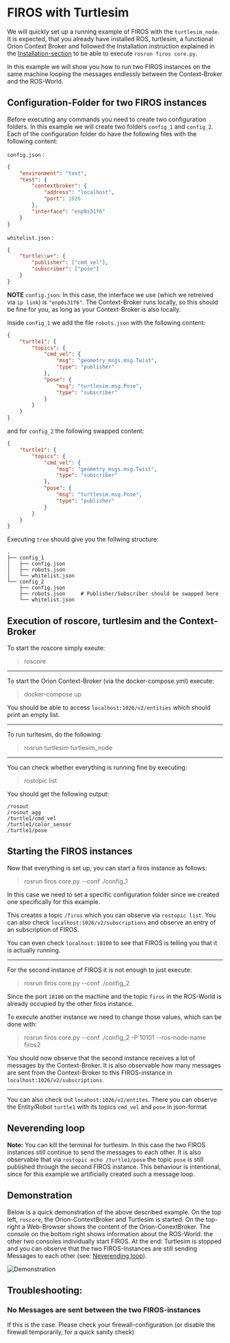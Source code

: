 # FIROS with Turtlesim

We will quickly set up a running example of FIROS with the `turtlesim_node`. It is expected, that you already have
installed ROS, turtlesim, a functional Orion Context Broker and followed the Installation instruction explained in the
[Installation-section](../install/install.md) to be able to execute `rosrun firos core.py`.

In this example we will show you how to run two FIROS instances on the same machine looping the messages endlessly
between the Context-Broker and the ROS-World.

## Configuration-Folder for two FIROS instances

Before executing any commands you need to create two configuration folders. In this example we will create two folders
`config_1` and `config_2`. Each of the configuration folder do have the following files with the following content:

`config.json` :

```json
{
    "environment": "test",
    "test": {
        "contextbroker": {
            "address": "localhost",
            "port": 1026
        },
        "interface": "enp0s31f6"
    }
}
```

`whitelist.json` :

```json
{
    "turtle\\w+": {
        "publisher": ["cmd_vel"],
        "subscriber": ["pose"]
    }
}
```

**NOTE** `config.json`: In this case, the interface we use (which we retreived via `ip link`) is `"enp0s31f6"`. The
Context-Broker runs locally, so this should be fine for you, as long as your Context-Broker is also locally.

Inside `config_1` we add the file `robots.json` with the following content:

```json
{
    "turtle1": {
        "topics": {
            "cmd_vel": {
                "msg": "geometry_msgs.msg.Twist",
                "type": "publisher"
            },
            "pose": {
                "msg": "turtlesim.msg.Pose",
                "type": "subscriber"
            }
        }
    }
}
```

and for `config_2` the following swapped content:

```json
{
    "turtle1": {
        "topics": {
            "cmd_vel": {
                "msg": "geometry_msgs.msg.Twist",
                "type": "subscriber"
            },
            "pose": {
                "msg": "turtlesim.msg.Pose",
                "type": "publisher"
            }
        }
    }
}
```

Executing `tree` should give you the follwing structure:

```shell
.
├── config_1
│   ├── config.json
│   ├── robots.json
│   └── whitelist.json
└── config_2
    ├── config.json
    ├── robots.json     # Publisher/Subscriber should be swapped here
    └── whitelist.json

```

## Execution of roscore, turtlesim and the Context-Broker

To start the roscore simply exeute:

> roscore

---

To start the Orion Context-Broker (via the docker-compose.yml) execute:

> docker-compose up

You should be able to access `localhost:1026/v2/entities` which should print an empty list.

---

To run turltesim, do the following:

> rosrun turtlesim turtlesim_node

---

You can check whether everything is running fine by executing:

> rostopic list

You should get the following output:

```shell
/rosout
/rosout_agg
/turtle1/cmd_vel
/turtle1/color_sensor
/turtle1/pose
```

## Starting the FIROS instances

Now that everything is set up, you can start a firos instance as follows:

> rosrun firos core.py --conf ./config_1

In this case we need to set a specific configuration folder since we created one specifically for this example.

This creates a topic `/firos` which you can observe via `rostopic list`. You can also check
`localhost:1026/v2/subscriptions` and observe an entry of an subscription of FIROS.

You can even check `localhost:10100` to see that FIROS is telling you that it is actually running.

---

For the second instance of FIROS it is not enough to just execute:

> rosrun firos core.py --conf ./config_2

Since the port `10100` on the machine and the topic `firos` in the ROS-World is already occupied by the other firos
instance.

To execute another instance we need to change those values, which can be done with:

> rosrun firos core.py --conf ./config_2 -P 10101 --ros-node-name firos2

You should now observe that the second instance receives a lot of messages by the Context-Broker. It is also observable
how many messages are sent from the Context-Broker to this FIROS-instance in `localhost:1026/v2/subscriptions`.

---

You can also check out `locahost:1026/v2/entites`. There you can observe the Entity/Robot `turtle1` with its topics
`cmd_vel` and `pose` in json-format

## Neverending loop

**Note:** You can kill the terminal for turtlesim. In this case the two FIROS instances still continue to send the
messages to each other. It is also observable that via `rostopic echo /turtle1/pose` the topic `pose` is still published
through the second FIROS instance. This behaviour is intentional, since for this example we artificially created such a
message loop.

## Demonstration

Below is a quick demonstration of the above described example. On the top left, `roscore`, the Orion-ContextBroker and
Turtlesim is started. On the top-right a Web-Browser shows the content of the Orion-ConextBroker. The console on the
bottom right shows information about the ROS-World. the other two consoles individually start FIROS. At the end:
Turtlesim is stopped and you can observe that the two FIROS-Instances are still sending Messages to each other (see:
[Neverending loop](#Neverending%20loop)).

![Demonstration](../media/turtlesim_example.gif)

## Troubleshooting:

### No Messages are sent between the two FIROS-instances

If this is the case. Please check your firewall-configuration (or disable the firewall temporarily, for a quick sanity
check)
